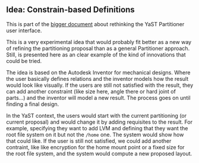 ## Idea: Constrain-based Definitions

This is part of the [bigger document](../../partitioner_ui.md) about rethinking the YaST Partitioner
user interface.

This is a very experimental idea that would probably fit better as a new way of refining the
partitioning proposal than as a general Partitioner approach. Still, is presented here as an clear
example of the kind of innovations that could be tried.

The idea is based on the Autodesk Inventor for mechanical designs. Where the user basically defines
relations and the inventor models how the result would look like visually. If the users are still
not satisfied with the result, they can add another constraint (like size here, angle there or hard
joint of parts...) and the inventor will model a new result. The process goes on until finding a
final design.

In the YaST context, the users would start with the current partitioning (or current proposal) and
would change it by adding requisites to the result. For example, specifying they want to add LVM
and defining that they want the root file system on it but not the `/home` one. The system would
show how that could like. If the user is still not satisfied, we could add another contraint, like
like encryption for the home mount point or a fixed size for the root file system, and the system
would compute a new proposed layout.
